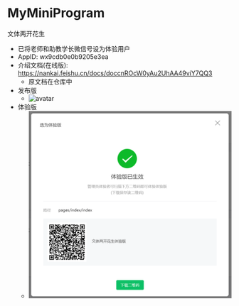 # MyMiniProgram

文体两开花生 

- 已将老师和助教学长微信号设为体验用户
- AppID: wx9cdb0e0b9205e3ea
- 介绍文档(在线版): https://nankai.feishu.cn/docs/doccnROcW0yAu2UhAA49viY7QQ3
  - 原文档在仓库中
- 发布版
  - ![avatar](./qrcode.png)
- 体验版
  - ![avatar](./体验版.png)


